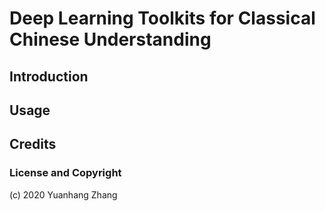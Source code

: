 # Deep Learning Toolkits for Classical Chinese Understanding
## Introduction

## Usage

## Credits

### License and Copyright
(c) 2020 Yuanhang Zhang
